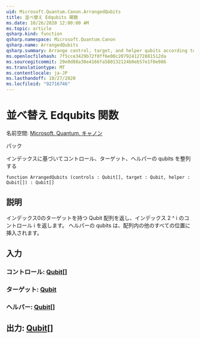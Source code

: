 ```yaml
---
uid: Microsoft.Quantum.Canon.ArrangedQubits
title: 並べ替え Edqubits 関数
ms.date: 10/26/2020 12:00:00 AM
ms.topic: article
qsharp.kind: function
qsharp.namespace: Microsoft.Quantum.Canon
qsharp.name: ArrangedQubits
qsharp.summary: Arrange control, target, and helper qubits according to an index
ms.openlocfilehash: 7f5cce3429b72f0ff6e00c2079241272881512da
ms.sourcegitcommit: 29e0d88a30e4166fa580132124b0eb57e1f0e986
ms.translationtype: MT
ms.contentlocale: ja-JP
ms.lasthandoff: 10/27/2020
ms.locfileid: "92716746"
---
```

# <a name="arrangedqubits-function"></a>並べ替え Edqubits 関数

名前空間: [Microsoft. Quantum. キャノン](xref:Microsoft.Quantum.Canon)

パック [](https://nuget.org/packages/)


インデックスに基づいてコントロール、ターゲット、ヘルパーの qubits を整列する

```qsharp
function ArrangedQubits (controls : Qubit[], target : Qubit, helper : Qubit[]) : Qubit[]
```


## <a name="description"></a>説明

インデックス0のターゲットを持つ Qubit 配列を返し、インデックス 2 ^ i のコントロール i を返します。  ヘルパーの qubits は、配列内の他のすべての位置に挿入されます。

## <a name="input"></a>入力

### <a name="controls--qubit"></a>コントロール: [Qubit](xref:microsoft.quantum.lang-ref.qubit)[]




### <a name="target--qubit"></a>ターゲット: [Qubit](xref:microsoft.quantum.lang-ref.qubit)




### <a name="helper--qubit"></a>ヘルパー: [Qubit](xref:microsoft.quantum.lang-ref.qubit)[]





## <a name="output--qubit"></a>出力: [Qubit](xref:microsoft.quantum.lang-ref.qubit)[]

